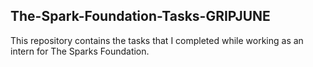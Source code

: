 ## The-Spark-Foundation-Tasks-GRIPJUNE
This repository contains the tasks that I completed while working as an intern for The Sparks Foundation.

